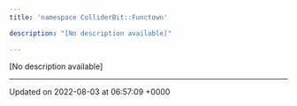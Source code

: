 ```yaml
---
title: 'namespace ColliderBit::Functown'

description: "[No description available]"

---
```







[No description available]






-------------------------------

Updated on 2022-08-03 at 06:57:09 +0000